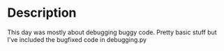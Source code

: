 # Description

This day was mostly about debugging buggy code. Pretty basic stuff but I've included the bugfixed code in debugging.py